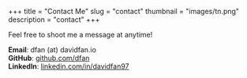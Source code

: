 +++
title = "Contact Me"
slug = "contact"
thumbnail = "images/tn.png"
description = "contact"
+++

Feel free to shoot me a message at anytime!

**Email**: dfan (at) davidfan.io  
**GitHub**: [github.com/dfan](https://github.com/dfan)  
**LinkedIn**: [linkedin.com/in/davidfan97](https://linkedin.com/in/davidfan97)